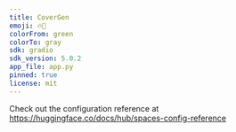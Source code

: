 ```yaml
---
title: CoverGen
emoji: 🔥🚀
colorFrom: green
colorTo: gray
sdk: gradio
sdk_version: 5.0.2
app_file: app.py
pinned: true
license: mit
---
```


Check out the configuration reference at https://huggingface.co/docs/hub/spaces-config-reference